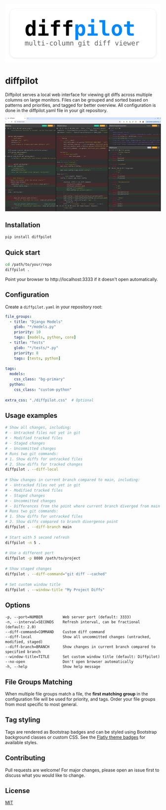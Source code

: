 ![diffpilot](assets/logo.svg)

# diffpilot

Diffpilot serves a local web interface for viewing git diffs across multiple columns on large monitors. Files can be grouped and sorted based on patterns and priorities, and tagged for better overview. All configuration is done in the diffpilot.yaml file in your git repository.

![screenshot](assets/screenshot.png)

## Installation

```bash
pip install diffpilot
```

## Quick start

```bash
cd /path/to/your/repo
diffpilot .
```

Point your browser to http://localhost:3333 if it doesn't open automatically.

## Configuration

Create a `diffpilot.yaml` in your repository root:

```yaml
file_groups:
  - title: "Django Models"
    glob: "*/models.py"
    priority: 10
    tags: [models, python, core]
  - title: "Tests"
    glob: "*/tests/*.py"
    priority: 8
    tags: [tests, python]

tags:
  models:
    css_class: "bg-primary"
  python:
    css_class: "custom-python"

extra_css: "./diffpilot.css"  # Optional
```

## Usage examples

```bash
# Show all changes, including:
# - Untracked files not yet in git
# - Modified tracked files
# - Staged changes
# - Uncommitted changes
# Runs two git commands:
# 1. Show diffs for untracked files
# 2. Show diffs for tracked changes
diffpilot . --diff-local

# Show changes in current branch compared to main, including:
# - Untracked files not yet in git
# - Modified tracked files
# - Staged changes
# - Uncommitted changes
# - Differences from the point where current branch diverged from main
# Runs two git commands:
# 1. Show diffs for untracked files
# 2. Show diffs compared to branch divergence point
diffpilot . --diff-branch main

# Start with 5 second refresh
diffpilot -n 5 .

# Use a different port
diffpilot -p 8080 /path/to/project

# Show staged changes
diffpilot . --diff-command="git diff --cached"

# Set custom window title
diffpilot . --window-title "My Project Diffs"
```

## Options

```
-p, --port=NUMBER         Web server port (default: 3333)
-n, --interval=SECONDS    Refresh interval, can be fractional (default: 2.0)
--diff-command=COMMAND    Custom diff command
--diff-local              Show all uncommitted changes (untracked, modified, staged)
--diff-branch=BRANCH      Show changes in current branch compared to specified branch
--window-title=TITLE      Set custom window title (default: Diffpilot)
--no-open                 Don't open browser automatically
-h, --help                Show help message
```

## File Groups Matching

When multiple file groups match a file, the **first matching group** in the configuration file will be used for priority, and tags. Order your file groups from most specific to most general.

## Tag styling

Tags are rendered as Bootstrap badges and can be styled using Bootstrap background classes or custom CSS. See the [Flatly theme badges](https://bootswatch.com/flatly/) for available styles.

## Contributing

Pull requests are welcome! For major changes, please open an issue first to discuss what you would like to change.

## License

[MIT](https://opensource.org/licenses/MIT)